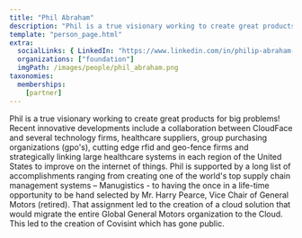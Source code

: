 ```yaml
---
title: "Phil Abraham"
description: "Phil is a true visionary working to create great products for big problems!"
template: "person_page.html"
extra:
  socialLinks: { LinkedIn: "https://www.linkedin.com/in/philip-abraham-b2aa86/"}
  organizations: ["foundation"]
  imgPath: /images/people/phil_abraham.png
taxonomies:
  memberships:
    [partner]
---
```


Phil is a true visionary working to create great products for big problems! Recent innovative developments include a collaboration between CloudFace and several technology firms, healthcare suppliers, group purchasing organizations (gpo's), cutting edge rfid and geo-fence firms and strategically linking large healthcare systems in each region of the United States to improve on the internet of things. Phil is supported by a long list of accomplishments ranging from creating one of the world's top supply chain management systems – Manugistics - to having the once in a life-time opportunity to be hand selected by Mr. Harry Pearce, Vice Chair of General Motors (retired). That assignment led to the creation of a cloud solution that would migrate the entire Global General Motors organization to the Cloud. This led to the creation of Covisint which has gone public.